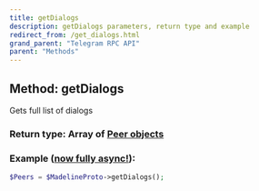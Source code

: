 ```yaml
---
title: getDialogs
description: getDialogs parameters, return type and example
redirect_from: /get_dialogs.html
grand_parent: "Telegram RPC API"
parent: "Methods"
---
```

## Method: getDialogs  

Gets full list of dialogs

### Return type: Array of [Peer objects](API_docs/types/Peer.html)

### Example ([now fully async!](https://docs.madelineproto.xyz/docs/ASYNC.html)):


```php
$Peers = $MadelineProto->getDialogs();
```
